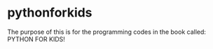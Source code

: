 # pythonforkids
The purpose of this is for the programming codes in the book called: PYTHON FOR KIDS!
